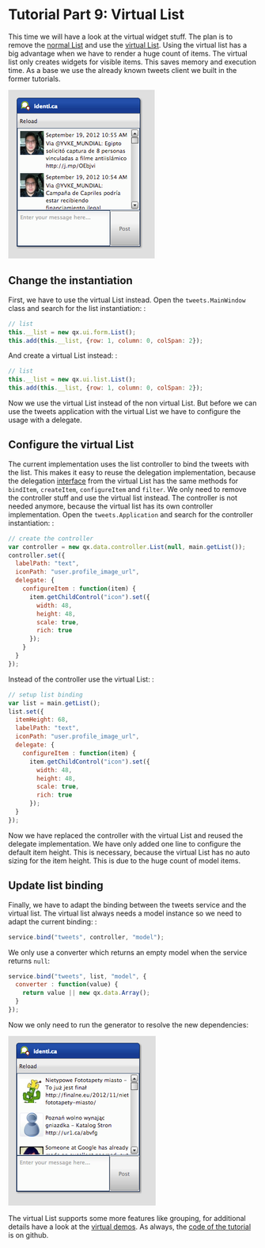 Tutorial Part 9: Virtual List
===============================

This time we will have a look at the virtual widget stuff. The plan is to remove the [normal List](http://www.qooxdoo.org/devel/api/#qx.ui.form.List) and use the [virtual List](http://www.qooxdoo.org/devel/api/#qx.ui.list.List). Using the virtual list has a big advantage when we have to render a huge count of items. The virtual list only creates widgets for visible items. This saves memory and execution time. As a base we use the already known tweets client we built in the former tutorials.

![image](step42.png)

Change the instantiation
------------------------

First, we have to use the virtual List instead. Open the `tweets.MainWindow` class and search for the list instantiation: :

```javascript
// list
this.__list = new qx.ui.form.List();
this.add(this.__list, {row: 1, column: 0, colSpan: 2});
```

And create a virtual List instead: :

```javascript
// list
this.__list = new qx.ui.list.List();
this.add(this.__list, {row: 1, column: 0, colSpan: 2});
```

Now we use the virtual List instead of the non virtual List. But before we can use the tweets application with the virtual List we have to configure the usage with a delegate.

Configure the virtual List
--------------------------

The current implementation uses the list controller to bind the tweets with the list. This makes it easy to reuse the delegation implementation, because the delegation [interface](http://www.qooxdoo.org/devel/api/#qx.ui.list.core.IListDelegate) from the virtual List has the same methods for `bindItem`, `createItem`, `configureItem` and `filter`. We only need to remove the controller stuff and use the virtual list instead. The controller is not needed anymore, because the virtual list has its own controller implementation. Open the `tweets.Application` and search for the controller instantiation: :

```javascript
// create the controller
var controller = new qx.data.controller.List(null, main.getList());
controller.set({
  labelPath: "text",
  iconPath: "user.profile_image_url",
  delegate: {
    configureItem : function(item) {
      item.getChildControl("icon").set({
        width: 48,
        height: 48,
        scale: true,
        rich: true
      });
    }
  }
});
```

Instead of the controller use the virtual List: :

```javascript
// setup list binding
var list = main.getList();
list.set({
  itemHeight: 68,
  labelPath: "text",
  iconPath: "user.profile_image_url",
  delegate: {
    configureItem : function(item) {
      item.getChildControl("icon").set({
        width: 48,
        height: 48,
        scale: true,
        rich: true
      });
  }
});
```

Now we have replaced the controller with the virtual List and reused the delegate implementation. We have only added one line to configure the default item height. This is necessary, because the virtual List has no auto sizing for the item height. This is due to the huge count of model items.

Update list binding
-------------------

Finally, we have to adapt the binding between the tweets service and the virtual list. The virtual list always needs a model instance so we need to adapt the current binding: :

```javascript
service.bind("tweets", controller, "model");
```

We only use a converter which returns an empty model when the service returns `null`:

```javascript
service.bind("tweets", list, "model", {
  converter : function(value) {
    return value || new qx.data.Array();
  }
});
```

Now we only need to run the generator to resolve the new dependencies:

![image](tutorial_4_5-2.png)

The virtual List supports some more features like grouping, for additional details have a look at the [virtual demos](http://www.qooxdoo.org/devel/demobrowser/#virtual~List.html). As always, the [code of the tutorial](https://github.com/qooxdoo/qooxdoo/tree/%{release_tag}/component/tutorials/tweets/step4.5/) is on github.
